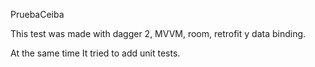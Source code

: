 PruebaCeiba

This test was made with dagger 2, MVVM, room, retrofit y data binding.

At the same time It tried to add unit tests.